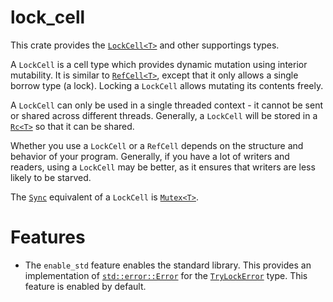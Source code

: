 # lock_cell

This crate provides the [`LockCell<T>`] and other supportings types.

A `LockCell` is a cell type which provides dynamic mutation using interior
mutability. It is similar to [`RefCell<T>`], except that it only allows
a single borrow type (a lock). Locking a `LockCell` allows mutating its
contents freely.

A `LockCell` can only be used in a single threaded context - it cannot be sent or
shared across different threads. Generally, a `LockCell` will be stored in a [`Rc<T>`]
so that it can be shared.

Whether you use a `LockCell` or a `RefCell` depends on the structure and behavior of
your program. Generally, if you have a lot of writers and readers, using a `LockCell`
may be better, as it ensures that writers are less likely to be starved.

The [`Sync`] equivalent of a `LockCell` is [`Mutex<T>`].

# Features

* The `enable_std` feature enables the standard library. This provides an implementation of
  [`std::error::Error`] for the [`TryLockError`] type. This feature is enabled by default.

[`LockCell<T>`]: ./struct.LockCell.html
[`RefCell<T>`]: http://doc.rust-lang.org/std/cell/struct.RefCell.html
[`Rc<T>`]: https://doc.rust-lang.org/std/rc/struct.Rc.html
[`Mutex<T>`]: http://doc.rust-lang.org/std/sync/struct.Mutex.html
[`Sync`]: https://doc.rust-lang.org/std/marker/trait.Sync.html
[`std::error::Error`]: https://doc.rust-lang.org/std/error/trait.Error.html
[`TryLockError`]: ./struct.TryLockError.html

